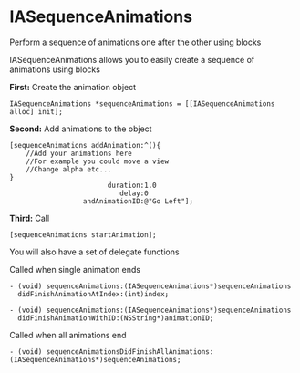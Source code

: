 IASequenceAnimations
====================

Perform a sequence of animations one after the other using blocks

IASequenceAnimations allows you to easily create a sequence of animations using blocks

**First:**
Create the animation object

    IASequenceAnimations *sequenceAnimations = [[IASequenceAnimations alloc] init];

**Second:**
Add animations to the object

	[sequenceAnimations addAnimation:^(){
		//Add your animations here
		//For example you could move a view
		//Change alpha etc...
	}
	                        duration:1.0 
	                           delay:0 
	                  andAnimationID:@"Go Left"];

**Third:**
Call 

	[sequenceAnimations startAnimation];


You will also have a set of delegate functions

Called when single animation ends

	- (void) sequenceAnimations:(IASequenceAnimations*)sequenceAnimations
	  didFinishAnimationAtIndex:(int)index;

	- (void) sequenceAnimations:(IASequenceAnimations*)sequenceAnimations
	  didFinishAnimationWithID:(NSString*)animationID;

Called when all animations end

	- (void) sequenceAnimationsDidFinishAllAnimations:(IASequenceAnimations*)sequenceAnimations;

